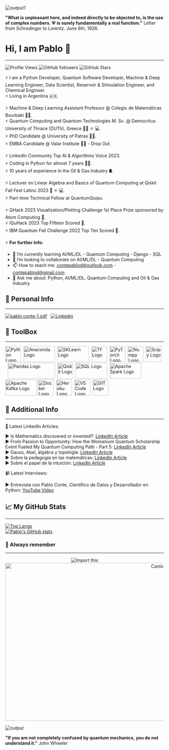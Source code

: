<!-- <img src="https://www.thisiscolossal.com/wp-content/uploads/2017/07/wave-1.gif" alt="Math GIF" width="1000" height="500"/>-->
![output1](https://github.com/user-attachments/assets/116472f6-17c7-4c49-8b03-44ee656a46c0)

<strong>"What is unpleasant here, and indeed directly to be objected to, is the use of complex numbers. Ψ is surely fundamentally a real function."</strong> Letter from Schrodinger to Lorentz. June 6th, 1926.
<br>

# Hi, I am Pablo 👋
--------------------------------------------------------------------------------------------

![Profile Views](https://komarev.com/ghpvc/?username=contepablod)
![GitHub followers](https://img.shields.io/github/followers/contepablod?style=social)
![GitHub Stars](https://img.shields.io/github/stars/contepablod?style=social)

⚡ I am a Python Developer, Quantum Software Developer, Machine & Deep Learning Engineer, Data Scientist, Reservoir & Stimulation Engineer, and Chemical Engineer.  
⚡ Living in Argentina 🇦🇷.

⚡ Machine & Deep Learning Assistant Professor @ Colegio de Matemáticas Bourbaki 👨‍🏫.  
⚡ Quantum Computing and Quantum Technologies M. Sc. @ Democritus University of Thrace (DUTh), Greece 👨‍🎓 ⚛️ 💻.  
⚡ PhD Candidate @ University of Patras 👨‍🎓.   
⚡ EMBA Candidate @ Valar Institute 👨‍🎓 - Drop Out.

⚡ LinkedIn Community Top AI & Algorithms Voice 2023.  
⚡ Coding in Python for almost 7 years 👨‍💻.  
⚡ 10 years of experience in the Oil & Gas Industry 🛢️.  

⚡ Lecturer on Linear Algebra and Basics of Quantum Computing at Qiskit Fall Fest Latino 2023 🔢 ⚛️ 💻.  
⚡ Part-time Technical Fellow at QuantumQuipu.

⚡ QHack 2023 Visualization/Plotting Challenge 1st Place Prize sponsored by Atom Computing 🥇.  
⚡ IQuHack 2023 Top Fifteen Scored 🥉.  
⚡ IBM Quantum Fall Challenge 2022 Top Ten Scored 🥉.

⚡ **For further info:**
- 🌱 I’m currently learning AI/ML/DL - Quantum Computing - Django - SQL 
- 👯 I’m looking to collaborate on AI/ML/DL - Quantum Computing
- 📫 How to reach me: contepablod@outlook.com - contepablod@gmail.com
- 💬 Ask me about: Python, AI/ML/DL, Quantum Computing and Oil & Gas Industry

## &#x1FAAA; Personal Info
--------------------------------------------------------------------------------------------
[![pablo conte-1.pdf](https://img.icons8.com/officel/2x/set-as-resume.png)](https://github.com/contepablod/contepablod/files/15501988/pablo.conte-1.pdf)&nbsp;&nbsp;
[![Linkedin](https://img.icons8.com/dusk/2x/linkedin.png)](https://www.linkedin.com/in/pablo-conte)
<br>
## &#x1F9F0; ToolBox
--------------------------------------------------------------------------------------------
<img src="https://cdn.worldvectorlogo.com/logos/python-5.svg" alt="Python Logo" width="50" height="50"/>&nbsp;&nbsp;<img src="https://upload.wikimedia.org/wikipedia/en/c/cd/Anaconda_Logo.png" alt="Anaconda Logo" width="100" height="50"/>&nbsp;&nbsp;<img src="https://upload.wikimedia.org/wikipedia/commons/thumb/0/05/Scikit_learn_logo_small.svg/1920px-Scikit_learn_logo_small.svg.png" alt="SKLearn Logo" width="100" height="50"/>&nbsp;&nbsp;<img src="https://cdn.worldvectorlogo.com/logos/tensorflow-2.svg" alt="TF Logo" width="50" height="50"/>&nbsp;&nbsp;<img src="https://upload.wikimedia.org/wikipedia/commons/thumb/1/10/PyTorch_logo_icon.svg/640px-PyTorch_logo_icon.svg.png" alt="PyTorch Logo" width="50" height="50"/>&nbsp;&nbsp;<img src="https://cdn.worldvectorlogo.com/logos/numpy-1.svg" alt="Numpy Logo" width="50" height="50"/>&nbsp;&nbsp;<img src="https://upload.wikimedia.org/wikipedia/commons/thumb/b/b2/SCIPY_2.svg/250px-SCIPY_2.svg.png" alt="Scipy Logo" width="50" height="50"/>&nbsp;&nbsp;<img src="https://preview.redd.it/c6h7rok9c2v31.jpg?width=960&crop=smart&auto=webp&v=enabled&s=28b62012dbd397ee7b9e11cc310a141957341f78" alt="Pandas Logo" width="150" height="50"/>&nbsp;&nbsp;<img src="https://upload.wikimedia.org/wikipedia/commons/thumb/5/51/Qiskit-Logo.svg/512px-Qiskit-Logo.svg.png" alt="Qiskit Logo" width="50" height="50"/>&nbsp;&nbsp;<img src="https://upload.wikimedia.org/wikipedia/commons/thumb/8/87/Sql_data_base_with_logo.png/800px-Sql_data_base_with_logo.png?20210130181641" alt="SQL Logo" width="100" height="50"/>&nbsp;&nbsp;<img src="https://www.databricks.com/wp-content/uploads/2019/02/spark-white.png" alt="Apache Spark Logo" width="100" height="50"/>&nbsp;<img src="https://encrypted-tbn0.gstatic.com/images?q=tbn:ANd9GcR5V_NJGozQpBOydcFATALeXduFI9ipKUkQrQySaWMcHjyEsIFyhHdsH184j6a6sT_m0DI&usqp=CAU" alt="Apache Kafka Logo" width="100" height="50"/>&nbsp;<img src="https://cdn.worldvectorlogo.com/logos/docker.svg" alt="Docker Logo" width="50" height="50"/>&nbsp;&nbsp;<img src="https://cdn.worldvectorlogo.com/logos/heroku-4.svg" alt="Heroku Logo" width="50" height="50"/>&nbsp;&nbsp;<img src="https://cdn.worldvectorlogo.com/logos/visual-studio-code-1.svg" alt="VS Code Logo" width="50" height="50"/>&nbsp;&nbsp;<img src="https://cdn.worldvectorlogo.com/logos/git-icon.svg" alt="GIT Logo" width="50" height="50"/>
<br>
## 📝 Additional Info
--------------------------------------------------------------------------------------------
📝 Latest LinkedIn Articles:

▶ Is Mathematics discovered or invented?: [LinkedIn Article](https://www.linkedin.com/pulse/mathematics-discovered-invented-pablo-conte-k9vkf/?trackingId=uk1NbYWsRlu3ZjWKT3rN9A%3D%3D)  
▶ From Passion to Opportunity: How the Womanium Quantum Scholarship Event Fueled My Quantum Computing Path - Part 5: [LinkedIn Article](https://www.linkedin.com/pulse/from-passion-opportunity-how-womanium-quantum-event-fueled-conte-4f/?trackingId=WcjqTA2YT9u3wv1uks616A%3D%3D)  
▶ Gauss, Abel, álgebra y topología: [LinkedIn Article](https://www.linkedin.com/pulse/gauss-abel-%25C3%25A1lgebra-y-topolog%25C3%25ADa-pablo-conte/?trackingId=UgjgWadYTdqSFXfe5aY4eg%3D%3D)  
▶ Sobre la pedagogía en las matemáticas: [LinkedIn Article](https://www.linkedin.com/pulse/sobre-la-pedagog%25C3%25ADa-en-las-matem%25C3%25A1ticas-pablo-conte/?trackingId=UgjgWadYTdqSFXfe5aY4eg%3D%3D)  
▶ Sobre el papel de la intuición: [LinkedIn Article](https://www.linkedin.com/pulse/sobre-el-papel-de-la-intuici%25C3%25B3n-pablo-conte/?trackingId=%2B0g5TZB4Q2e%2BepvOCgpXjw%3D%3D)

📹 Latest Interviews:

▶  Entrevista con Pablo Conte, Científico de Datos y Desarrollador en Python: [YouTube Video](https://www.youtube.com/watch?v=1aFnHOMIV6M)
<br>
## &#x1f4c8; My GitHub Stats
--------------------------------------------------------------------------------------------
[![Top Langs](https://github-readme-stats.vercel.app/api/top-langs/?username=contepablod&layout=compact&hide=java,html,css&theme=radical)](https://github.com/anuraghazra/github-readme-stats)  
[![Pablo's GitHub stats](https://github-readme-stats.vercel.app/api?username=contepablod&show_icons=true&theme=radical)](https://github.com/anuraghazra/github-readme-stats)
<br>
### &#x1F4CC; Always remember
--------------------------------------------------------------------------------------------
<div style="text-align: center;">
  <img src="https://user-images.githubusercontent.com/80008587/189157077-c6295841-69a1-4ff4-9f72-655774174ef2.jpg" alt="Import this"/>
  <br>
  <img src="https://quotefancy.com/media/wallpaper/3840x2160/2180421-Georg-Cantor-Quote-The-essence-of-mathematics-lies-precisely-in.jpg" alt="Cantor Quote" width="1000" height="500"/>
  <br>
<!--   <img src="https://www.thisiscolossal.com/wp-content/uploads/2017/07/wave-5.gif" alt="Math GIF" width="1000" height="500"/> -->
</div>

![output](https://github.com/user-attachments/assets/202016e2-7dac-4ee0-a71a-945f609e9c00)

<strong>"If you are not completely confused by quantum mechanics, you do not understand it."</strong> John Wheeler
